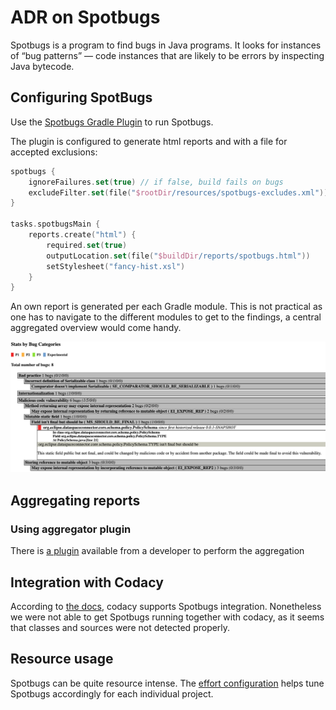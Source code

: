 # ADR on Spotbugs

Spotbugs is a program to find bugs in Java programs. It looks for instances of “bug patterns” — code instances that are likely to be errors by inspecting Java bytecode.

## Configuring SpotBugs

Use the [Spotbugs Gradle Plugin](https://github.com/spotbugs/spotbugs-gradle-plugin) to run Spotbugs. 

The plugin is configured to generate html reports and with a file for accepted exclusions: 

```kotlin
spotbugs {
    ignoreFailures.set(true) // if false, build fails on bugs
    excludeFilter.set(file("$rootDir/resources/spotbugs-excludes.xml"))
}

tasks.spotbugsMain {
    reports.create("html") {
        required.set(true)
        outputLocation.set(file("$buildDir/reports/spotbugs.html"))
        setStylesheet("fancy-hist.xsl")
    }
}
```

An own report is generated per each Gradle module. This is not practical as one has to navigate to the different modules to get to the findings, a central aggregated overview would come handy.

![Spotbugs report](.attachments/spotbugs.png)

## Aggregating reports

### Using aggregator plugin

There is [a plugin](https://github.com/SimonScholz/report-aggregator) available from a developer to perform the aggregation

## Integration with Codacy

According to [the docs](https://docs.codacy.com/related-tools/local-analysis/running-spotbugs/), codacy supports Spotbugs integration. Nonetheless we were not able to get Spotbugs running together with codacy, as it seems that classes and sources were not detected properly.

## Resource usage

Spotbugs can be quite resource intense. The [effort configuration](https://spotbugs.readthedocs.io/en/stable/effort.html) helps tune Spotbugs accordingly for each individual project.
